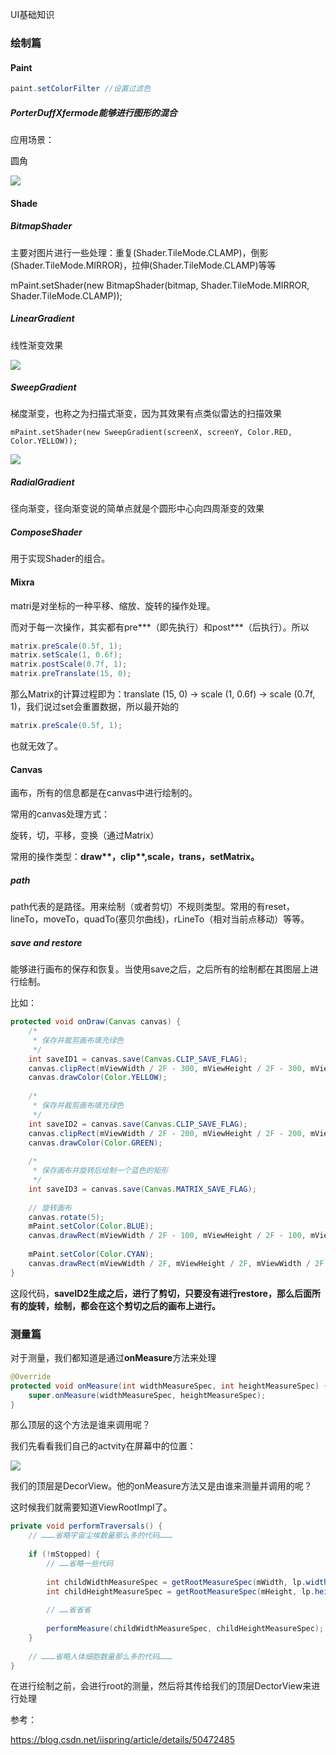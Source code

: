 UI基础知识

### 绘制篇

#### Paint

```java
paint.setColorFilter //设置过滤色
```

##### PorterDuffXfermode能够进行图形的混合

应用场景：

圆角

![](https://img-blog.csdn.net/20160109223310858)

#### Shade

##### BitmapShader

主要对图片进行一些处理：重复(Shader.TileMode.CLAMP)，倒影(Shader.TileMode.MIRROR)，拉伸(Shader.TileMode.CLAMP)等等

mPaint.setShader(new BitmapShader(bitmap, Shader.TileMode.MIRROR, Shader.TileMode.CLAMP));



##### LinearGradient

线性渐变效果

![](https://img-blog.csdn.net/20141208094854902?watermark/2/text/aHR0cDovL2Jsb2cuY3Nkbi5uZXQvYWlnZXN0dWRpbw==/font/5a6L5L2T/fontsize/400/fill/I0JBQkFCMA==/dissolve/70/gravity/Center)

##### SweepGradient

梯度渐变，也称之为扫描式渐变，因为其效果有点类似雷达的扫描效果

```
mPaint.setShader(new SweepGradient(screenX, screenY, Color.RED, Color.YELLOW));
```

![](https://img-blog.csdn.net/20141208095059780?watermark/2/text/aHR0cDovL2Jsb2cuY3Nkbi5uZXQvYWlnZXN0dWRpbw==/font/5a6L5L2T/fontsize/400/fill/I0JBQkFCMA==/dissolve/70/gravity/Center)

##### RadialGradient

径向渐变，径向渐变说的简单点就是个圆形中心向四周渐变的效果

##### ComposeShader

用于实现Shader的组合。

#### Mixra

matri是对坐标的一种平移、缩放、旋转的操作处理。

而对于每一次操作，其实都有pre\*\*\*（即先执行）和post\*\*\*（后执行）。所以

```java
matrix.preScale(0.5f, 1); 
matrix.setScale(1, 0.6f); 
matrix.postScale(0.7f, 1); 
matrix.preTranslate(15, 0);
```

那么Matrix的计算过程即为：translate (15, 0) -> scale (1, 0.6f) -> scale (0.7f, 1)，我们说过set会重置数据，所以最开始的

```java
matrix.preScale(0.5f, 1);
```

也就无效了。

#### Canvas

画布，所有的信息都是在canvas中进行绘制的。

常用的canvas处理方式：

旋转，切，平移，变换（通过Matrix）

常用的操作类型：**draw\*\*，clip\*\*,scale，trans，setMatrix。**

##### path

path代表的是路径。用来绘制（或者剪切）不规则类型。常用的有reset，lineTo，moveTo，quadTo(塞贝尔曲线)，rLineTo（相对当前点移动）等等。

##### save and restore

能够进行画布的保存和恢复。当使用save之后，之后所有的绘制都在其图层上进行绘制。

比如：

```java
protected void onDraw(Canvas canvas) {
	/*
	 * 保存并裁剪画布填充绿色
	 */
	int saveID1 = canvas.save(Canvas.CLIP_SAVE_FLAG);
	canvas.clipRect(mViewWidth / 2F - 300, mViewHeight / 2F - 300, mViewWidth / 2F + 300, mViewHeight / 2F + 300);
	canvas.drawColor(Color.YELLOW);
 
	/*
	 * 保存并裁剪画布填充绿色
	 */
	int saveID2 = canvas.save(Canvas.CLIP_SAVE_FLAG);
	canvas.clipRect(mViewWidth / 2F - 200, mViewHeight / 2F - 200, mViewWidth / 2F + 200, mViewHeight / 2F + 200);
	canvas.drawColor(Color.GREEN);
 
	/*
	 * 保存画布并旋转后绘制一个蓝色的矩形
	 */
	int saveID3 = canvas.save(Canvas.MATRIX_SAVE_FLAG);
 
	// 旋转画布
	canvas.rotate(5);
	mPaint.setColor(Color.BLUE);
	canvas.drawRect(mViewWidth / 2F - 100, mViewHeight / 2F - 100, mViewWidth / 2F + 100, mViewHeight / 2F + 100, mPaint);
	
	mPaint.setColor(Color.CYAN);
	canvas.drawRect(mViewWidth / 2F, mViewHeight / 2F, mViewWidth / 2F + 200, mViewHeight / 2F + 200, mPaint);
}

```

这段代码，**saveID2生成之后，进行了剪切，只要没有进行restore，那么后面所有的旋转，绘制，都会在这个剪切之后的画布上进行。**

### 测量篇

对于测量，我们都知道是通过**onMeasure**方法来处理

```java
@Override
protected void onMeasure(int widthMeasureSpec, int heightMeasureSpec) {
	super.onMeasure(widthMeasureSpec, heightMeasureSpec);
}
```

那么顶层的这个方法是谁来调用呢？

我们先看看我们自己的actvity在屏幕中的位置：

![](https://img-blog.csdn.net/20150121232534329)

我们的顶层是DecorView。他的onMeasure方法又是由谁来测量并调用的呢？

这时候我们就需要知道ViewRootImpl了。

```java
private void performTraversals() {
	// ………省略宇宙尘埃数量那么多的代码………
 
	if (!mStopped) {
		// ……省略一些代码
 
		int childWidthMeasureSpec = getRootMeasureSpec(mWidth, lp.width);
        int childHeightMeasureSpec = getRootMeasureSpec(mHeight, lp.height);
 
        // ……省省省
 
        performMeasure(childWidthMeasureSpec, childHeightMeasureSpec);
	}
 
	// ………省略人体细胞数量那么多的代码………
}

```

在进行绘制之前，会进行root的测量，然后将其传给我们的顶层DectorView来进行处理

参考：

https://blog.csdn.net/iispring/article/details/50472485